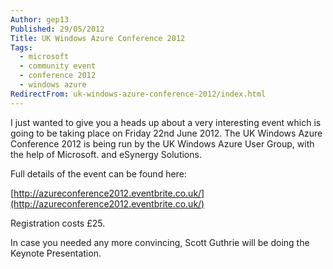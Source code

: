 ```yaml
---
Author: gep13
Published: 29/05/2012
Title: UK Windows Azure Conference 2012
Tags:
  - microsoft
  - community event
  - conference 2012
  - windows azure
RedirectFrom: uk-windows-azure-conference-2012/index.html
---
```


I just wanted to give you a heads up about a very interesting event which is going to be taking place on Friday 22nd June 2012. The UK Windows Azure Conference 2012 is being run by the UK Windows Azure User Group, with the help of Microsoft. and eSynergy Solutions.

Full details of the event can be found here:

[http://azureconference2012.eventbrite.co.uk/](http://azureconference2012.eventbrite.co.uk/)

Registration costs £25.

In case you needed any more convincing, Scott Guthrie will be doing the Keynote Presentation.
